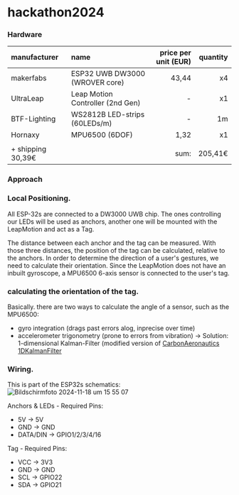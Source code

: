 # hackathon2024



### Hardware

|manufacturer       |name                            |price per unit (EUR)|quantity |
|:---               |:---                            |---:                |---:     |    
|makerfabs          |ESP32 UWB DW3000 (WROVER core)  | 43,44              | x4      |
|UltraLeap          |Leap Motion Controller (2nd Gen)| -                  | x1      |
|BTF-Lighting       |WS2812B LED-strips (60LEDs/m)   | -                  | 1m      |
|Hornaxy            |MPU6500 (6DOF)                  | 1,32               | x1      |
|                   |                                |                    |         |
|+ shipping 30,39€  |                                | sum:               | 205,41€ |


### Approach


### Local Positioning.
All ESP-32s are connected to a DW3000 UWB chip.
The ones controlling our LEDs will be used as anchors, another one will be mounted with the LeapMotion and act as a Tag.

The distance between each anchor and the tag can be measured. With those three distances, the position of the tag can be calculated, relative to the anchors.
In order to determine the direction of a user's gestures, we need to calculate their orientation.
Since the LeapMotion does not have an inbuilt gyroscope, a MPU6500 6-axis sensor is connected to the user's tag.


### calculating the orientation of the tag.
Basically. there are two ways to calculate the angle of a sensor, such as the MPU6500:
- gyro integration (drags past errors alog, inprecise over time)
- accelerometer trigonometry (prone to errors from vibration)
-> Solution: 1-dimensional Kalman-Filter (modified version of [CarbonAeronautics 1DKalmanFilter](https://github.com/CarbonAeronautics/Part-XV-1DKalmanFilter)


### Wiring.
This is part of the ESP32s schematics:
![Bildschirmfoto 2024-11-18 um 15 55 07](https://github.com/user-attachments/assets/890285f7-860c-481b-9470-6e1148bf145d)

Anchors & LEDs - Required Pins:
- 5V -> 5V
- GND -> GND
- DATA/DIN -> GPIO1/2/3/4/16 

Tag - Required Pins:
- VCC -> 3V3
- GND -> GND
- SCL -> GPIO22
- SDA -> GPIO21 

